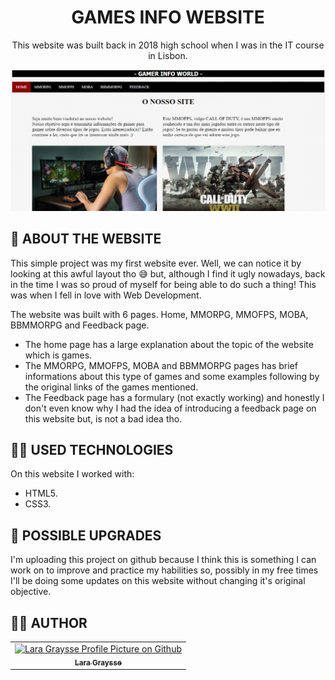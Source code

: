<h1 align="center"> 
  GAMES INFO WEBSITE 
</h1>

<p align="center"> This website was built back in 2018 high school when I was in the IT course in Lisbon. <p>

![Final Result](foto/website.png) <br>

## 📑 ABOUT THE WEBSITE
This simple project was my first website ever. Well, we can notice it by looking at this awful layout tho 😅 but, although I find it ugly nowadays, back in the time I was so proud of myself for being able to do such a thing! This was when I fell in love with Web Development.<br>

The website was built with 6 pages. Home, MMORPG, MMOFPS, MOBA, BBMMORPG and Feedback page. <br>
- The home page has a large explanation about the topic of the website which is games. <br>
- The MMORPG, MMOFPS, MOBA and BBMMORPG pages has brief informations about this type of games and some examples following by the original links of the games mentioned. <br>
- The Feedback page has a formulary (not exactly working) and honestly I don't even know why I had the idea of introducing a feedback page on this website but, is not a bad idea tho.

## 👩‍💻 USED TECHNOLOGIES
On this website I worked with: <br>
- HTML5.
- CSS3.

## 📌 POSSIBLE UPGRADES
I'm uploading this project on github because I think this is something I can work on to improve and practice my habilities so, possibly in my free times I'll be doing some updates on this website without changing it's original objective.

## 💁‍♀️ AUTHOR
<table>
  <tr>
    <td align="center">
      <a href="https://github.com/laragraysse">
        <img src="https://avatars.githubusercontent.com/u/77299536?v=4" width="100px;" alt="Lara Graysse Profile Picture on Github"/><br>
        <sub>
          <b>Lara Graysse</b>
        </sub>
      </a>
    </td>
  </tr>
</table>
